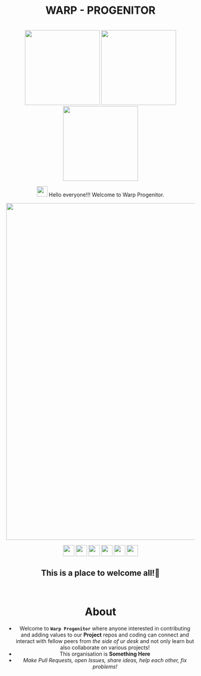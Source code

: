 <div align="center">
<h1>WARP - PROGENITOR</h1>
<br>

<div align="center">
 <img src="https://media1.tenor.com/m/5BYK-WS0__gAAAAd/cool-fun.gif" width="200">
 <img src="https://media1.tenor.com/m/3Qb1nM5v680AAAAd/cat-cats.gif" width="200">
  <img src="https://media1.tenor.com/m/jq3TOO2LoS0AAAAd/cat-dance.gif" width="200">
</div>

<p align="center">
 <img src="https://media.giphy.com/media/hvRJCLFzcasrR4ia7z/giphy.gif" width="28"> Hello everyone!!! Welcome to Warp Progenitor.
</p>

<div align="center">
 <img src="https://content.codecademy.com/courses/learn-cpp/community-challenge/highfive.gif" width="900">
</div>

<p align="center">
 <a href="#" style="text-decoration:none">
    <img height="30" src="https://img.shields.io/badge/gmail-c14438?&style=for-the-badge&logo=gmail&logoColor=white">
 </a>
 <a href="#" style="text-decoration:none">
    <img height="30" src="https://img.shields.io/badge/discord-darkblue.svg?&style=for-the-badge&logo=discord&logoColor=white" />
 </a>
 <a href="#" style="text-decoration:none">
    <img height="30" src="https://img.shields.io/badge/linkedin-blue.svg?&style=for-the-badge&logo=linkedin&logoColor=white" />
 </a>
 <a href="https://github.com/WARPProgenitor" style="text-decoration:none">
    <img height="30" src="https://img.shields.io/badge/Github-grey.svg?&style=for-the-badge&logo=Github&logoColor=white" />
 </a>
 <a href="#" style="text-decoration:none">
    <img height="30" src="https://img.shields.io/badge/twitter-blue.svg?&style=for-the-badge&logo=Twitter&logoColor=white" />
 </a>
 <a href="#" style="text-decoration:none">
    <img height="30" src="https://img.shields.io/badge/YouTube-%23E20036.svg?&style=for-the-badge&logo=YouTube&logoColor=white">
 </a>
</p>

<h2 align="center">This is a place to welcome all!🥳</h2>

<br />

# About 

+ Welcome to **`Warp Progenitor`** where anyone interested in contributing and adding values to our **Project** repos and coding can connect and interact with fellow peers from *the side of ur desk* and not only learn but also collaborate on various projects!
+ This organisation is **Something Here**
+ *Make Pull Requests, open Issues, share ideas, help each other, fix problems!*
